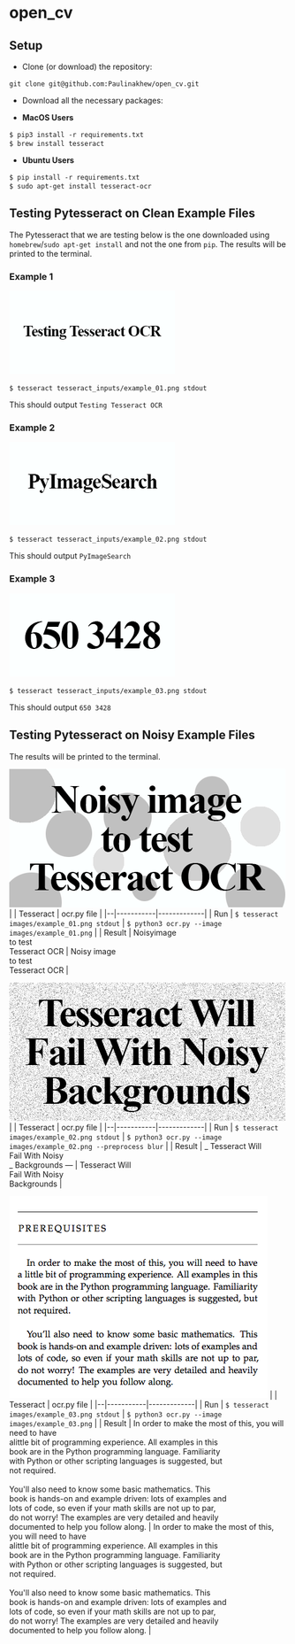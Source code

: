 # open_cv

## Setup

- Clone (or download) the repository:
```ShellSession
git clone git@github.com:Paulinakhew/open_cv.git
```

- Download all the necessary packages:

* **MacOS Users**
```ShellSession
$ pip3 install -r requirements.txt
$ brew install tesseract
```

* **Ubuntu Users**
```ShellSession
$ pip install -r requirements.txt
$ sudo apt-get install tesseract-ocr
```

## Testing Pytesseract on Clean Example Files
The Pytesseract that we are testing below is the one downloaded using `homebrew`/`sudo apt-get install` and not the one from `pip`. The results will be printed to the terminal.

### Example 1
![Clean Example 1](tesseract_inputs/example_01.png)

```ShellSession
$ tesseract tesseract_inputs/example_01.png stdout
```
This should output `Testing Tesseract OCR`

### Example 2
![Clean Example 2](tesseract_inputs/example_02.png)

```ShellSession
$ tesseract tesseract_inputs/example_02.png stdout
```
This should output `PyImageSearch`

### Example 3
![Clean Example 3](tesseract_inputs/example_03.png)

```ShellSession
$ tesseract tesseract_inputs/example_03.png stdout
```
This should output `650 3428`

## Testing Pytesseract on Noisy Example Files
The results will be printed to the terminal.

![Noisy Example 1](images/example_01.png)
|  | Tesseract | ocr.py file |
|--|-----------|-------------|
| Run | `$ tesseract images/example_01.png stdout` | `$ python3 ocr.py --image images/example_01.png` |
| Result | Noisyimage<br>to test<br>Tesseract OCR | Noisy image<br>to test<br>Tesseract OCR |

![Noisy Example 2](images/example_02.png)
|  | Tesseract | ocr.py file |
|--|-----------|-------------|
| Run | `$ tesseract images/example_02.png stdout` | `$ python3 ocr.py --image images/example_02.png --preprocess blur` |
| Result | _ Tesseract Will<br>Fail With Noisy<br>_ Backgrounds — | Tesseract Will<br>Fail With Noisy<br>Backgrounds |

![Noisy Example 3](images/example_03.png)
|  | Tesseract | ocr.py file |
|--|-----------|-------------|
| Run | `$ tesseract images/example_03.png stdout` | `$ python3 ocr.py --image images/example_03.png` |
| Result | In order to make the most of this, you will need to have<br>alittle bit of programming experience. All examples in this<br>book are in the Python programming language. Familiarity<br>with Python or other scripting languages is suggested, but<br>not required.<br><br>You'll also need to know some basic mathematics. This<br>book is hands-on and example driven: lots of examples and<br>lots of code, so even if your math skills are not up to par,<br>do not worry! The examples are very detailed and heavily<br>documented to help you follow along. | In order to make the most of this, you will need to have<br>alittle bit of programming experience. All examples in this<br>book are in the Python programming language. Familiarity<br>with Python or other scripting languages is suggested, but<br>not required.<br><br>You'll also need to know some basic mathematics. This<br>book is hands-on and example driven: lots of examples and<br>lots of code, so even if your math skills are not up to par,<br>do not worry! The examples are very detailed and heavily<br>documented to help you follow along. |
